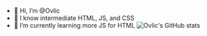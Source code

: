 - 👋 Hi, I’m @Ovlic
- 👀 I know intermediate HTML, JS, and CSS
- 🌱 I’m currently learning more JS for HTML
![Ovlic's GitHub stats](https://github-readme-stats.vercel.app/api?username=ovlic&show_icons=true)
